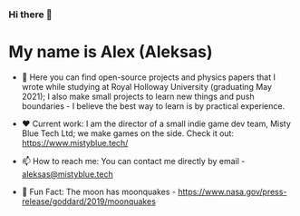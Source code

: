 ### Hi there 👋

<!--
**Allorx/Allorx** is a ✨ _special_ ✨ repository because its `README.md` (this file) appears on your GitHub profile.
-->

# My name is Alex (Aleksas)

- 🔭 Here you can find open-source projects and physics papers that I wrote while studying at Royal Holloway University (graduating May 2021); I also make small projects to learn new things and push boundaries - I believe the best way to learn is by practical experience.

- ❤️ Current work: I am the director of a small indie game dev team, Misty Blue Tech Ltd; we make games on the side. Check it out: https://www.mistyblue.tech/
- 📫 How to reach me: You can contact me directly by email - aleksas@mistyblue.tech
- 🎁 Fun Fact: The moon has moonquakes - https://www.nasa.gov/press-release/goddard/2019/moonquakes

